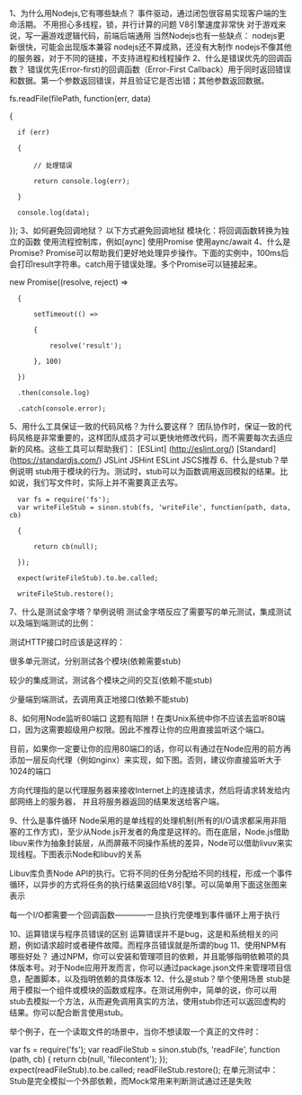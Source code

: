 1、为什么用Nodejs,它有哪些缺点？
事件驱动，通过闭包很容易实现客户端的生命活期。
不用担心多线程，锁，并行计算的问题
V8引擎速度非常快
对于游戏来说，写一遍游戏逻辑代码，前端后端通用
当然Nodejs也有一些缺点：
nodejs更新很快，可能会出现版本兼容
nodejs还不算成熟，还没有大制作
nodejs不像其他的服务器，对于不同的链接，不支持进程和线程操作
2、什么是错误优先的回调函数？
错误优先(Error-first)的回调函数（Error-First Callback）用于同时返回错误和数据。第一个参数返回错误，并且验证它是否出错；其他参数返回数据。

  fs.readFile(filePath, function(err, data)
  
  {
  
      if (err)
  
      {
  
          // 处理错误
  
          return console.log(err);
  
      }
  
      console.log(data);
  
  });
3、如何避免回调地狱？
以下方式避免回调地狱
模块化：将回调函数转换为独立的函数
使用流程控制库，例如[aync]
使用Promise
使用aync/await
4、什么是Promise?
Promise可以帮助我们更好地处理异步操作。下面的实例中，100ms后会打印result字符串。catch用于错误处理。多个Promise可以链接起来。

  new Promise((resolve, reject) =>

      {

          setTimeout(() =>

          {

              resolve('result');

          }, 100)

      })

      .then(console.log)

      .catch(console.error);
5、用什么工具保证一致的代码风格？为什么要这样？
团队协作时，保证一致的代码风格是非常重要的，这样团队成员才可以更快地修改代码，而不需要每次去适应新的风格。这些工具可以帮助我们：
[ESLint] (http://eslint.org/)
[Standard] (https://standardjs.com/)
JSLint
JSHint
ESLint
JSCS推荐
6、什么是stub？举例说明
stub用于模块的行为。测试时，stub可以为函数调用返回模拟的结果。比如说，我们写文件时，实际上并不需要真正去写。

      var fs = require('fs');
      var writeFileStub = sinon.stub(fs, 'writeFile', function(path, data, cb)
  
      {
  
          return cb(null);

      });

      expect(writeFileStub).to.be.called;

      writeFileStub.restore();
7、什么是测试金字塔？举例说明
测试金字塔反应了需要写的单元测试，集成测试以及端到端测试的比例：


测试HTTP接口时应该是这样的：

很多单元测试，分别测试各个模块(依赖需要stub)

较少的集成测试，测试各个模块之间的交互(依赖不能stub)

少量端到端测试，去调用真正地接口(依赖不能stub)

8、如何用Node监听80端口
这题有陷阱！在类Unix系统中你不应该去监听80端口，因为这需要超级用户权限。因此不推荐让你的应用直接监听这个端口。

目前，如果你一定要让你的应用80端口的话，你可以有通过在Node应用的前方再添加一层反向代理（例如nginx）来实现，如下图。否则，建议你直接监听大于1024的端口


方向代理指的是以代理服务器来接收Internet上的连接请求，然后将请求转发给内部网络上的服务器， 并且将服务器返回的结果发送给客户端。

9、什么是事件循环
Node采用的是单线程的处理机制(所有的I/O请求都采用非阻塞的工作方式)，至少从Node.js开发者的角度是这样的。而在底层，Node.js借助libuv来作为抽象封装层，从而屏蔽不同操作系统的差异，Node可以借助livuv来实现线程。下图表示Node和libuv的关系


Libuv库负责Node API的执行。它将不同的任务分配给不同的线程，形成一个事件循环，以异步的方式将任务的执行结果返回给V8引擎。可以简单用下面这张图来表示


每一个I/O都需要一个回调函数————一旦执行完便堆到事件循环上用于执行

10、运算错误与程序员错误的区别
运算错误并不是bug，这是和系统相关的问题，例如请求超时或者硬件故障。而程序员错误就是所谓的bug
11、使用NPM有哪些好处？
通过NPM，你可以安装和管理项目的依赖，并且能够指明依赖项的具体版本号。对于Node应用开发而言，你可以通过package.json文件来管理项目信息，配置脚本，以及指明依赖的具体版本
12、什么是stub？举个使用场景
stub是用于模拟一个组件或模块的函数或程序。在测试用例中，简单的说，你可以用stub去模拟一个方法，从而避免调用真实的方法，使用stub你还可以返回虚构的结果。你可以配合断言使用stub。

举个例子，在一个读取文件的场景中，当你不想读取一个真正的文件时：

  var fs = require('fs'); var readFileStub = sinon.stub(fs, 'readFile', function (path, cb) { return cb(null, 'filecontent'); }); expect(readFileStub).to.be.called; readFileStub.restore(); 
在单元测试中：Stub是完全模拟一个外部依赖，而Mock常用来判断测试通过还是失败